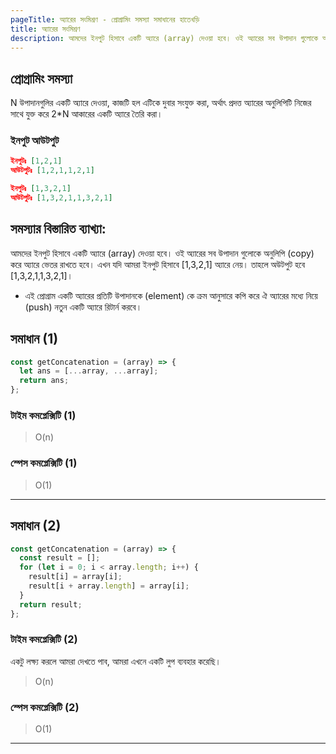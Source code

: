```yaml
---
pageTitle: অ্যারের সংমিশ্রণ - প্রোগ্রামিং সমস্যা সমাধানের হাতেখড়ি
title: অ্যারের সংমিশ্রণ
description: আমদের ইনপুট হিসাবে একটি অ্যারে (array) দেওয়া হবে। ওই অ্যারের সব উপাদান গুলোকে অনুলিপি (copy) করে অ্যারে ভেতর রাখতে হবে।
---
```


## প্রোগ্রামিং সমস্যা

N উপাদানগুলির একটি অ্যারে দেওয়া, কাজটি হল এটিকে দুবার সংযুক্ত করা, অর্থাৎ প্রদত্ত অ্যারের অনুলিপিটি নিজের সাথে যুক্ত করে 2\*N আকারের একটি অ্যারে তৈরি করা।

### ইনপুট আউটপুট

```json
ইনপুটঃ [1,2,1]
আউটপুটঃ [1,2,1,1,2,1]

ইনপুটঃ [1,3,2,1]
আউটপুটঃ [1,3,2,1,1,3,2,1]
```

## সমস্যার বিস্তারিত ব্যাখ্যা:

আমদের ইনপুট হিসাবে একটি অ্যারে (array) দেওয়া হবে। ওই অ্যারের সব উপাদান গুলোকে অনুলিপি (copy) করে অ্যারে ভেতর রাখতে হবে। এখন যদি আমরা ইনপুট হিসাবে [1,3,2,1] অ্যারে নেয়। তাহলে অউটপুট হবে [1,3,2,1,1,3,2,1]।

- এই প্রোগ্রাম একটি অ্যারের প্রতিটি উপাদানকে (element) কে ক্রম আনুসারে কপি করে ঐ অ্যারের মধ্যে নিয়ে (push) নতুন একটি অ্যারে রিটার্ন করবে।

## সমাধান (1)

```js
const getConcatenation = (array) => {
  let ans = [...array, ...array];
  return ans;
};
```

### টাইম কমপ্লেক্সিটি (1)

> O(n)

### স্পেস কমপ্লেক্সিটি (1)

> O(1)

---

## সমাধান (2)

```js
const getConcatenation = (array) => {
  const result = [];
  for (let i = 0; i < array.length; i++) {
    result[i] = array[i];
    result[i + array.length] = array[i];
  }
  return result;
};
```

### টাইম কমপ্লেক্সিটি (2)

একটু লক্ষ্য করলে আমরা দেখতে পাব, আমরা এখনে একটি লুপ ব্যবহার করেছি।

> O(n)

### স্পেস কমপ্লেক্সিটি (2)

> O(1)

---
